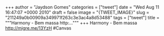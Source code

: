 
+++
author = "Jaydson Gomes"
categories = ["tweet"]
date = "Wed Aug 11 16:47:07 +0000 2010"
draft = false
image = "{TWEET_IMAGE}"
slug = "211249a0b00909a349971f263c3e3ac4a8d53488"
tags = ["tweet"]
title = """Harmony - Bem massa http:..."""
+++
Harmony - Bem massa http://migre.me/13YzH #Canvas
